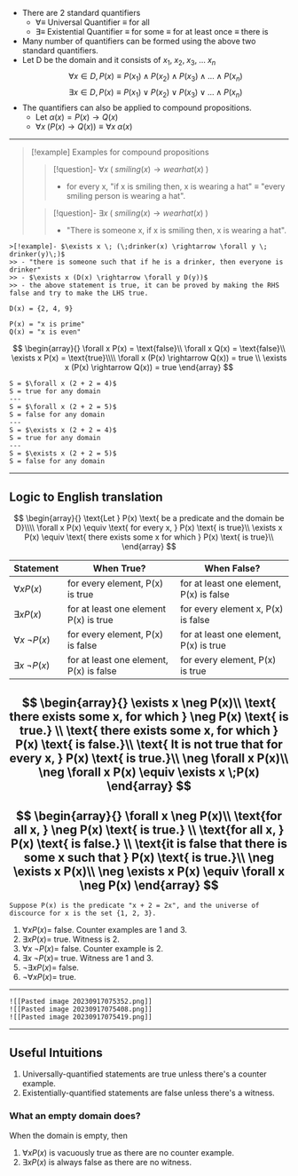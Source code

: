 - There are 2 standard quantifiers 
	- $\forall \equiv$ Universal Quantifier $\equiv$ for all
	- $\exists \equiv$ Existential Quantifier $\equiv$ for some $\equiv$ for at least once $\equiv$ there is 
- Many number of quantifiers can be formed using the above two standard quantifiers.
- Let D be the domain and it consists of $x_1, \; x_2, \; x_3,\; \ldots \; x_n$
$$
\forall x \in D, P(x) \equiv P(x_1) \land P(x_2) \land P(x_3) \land \ldots \land P(x_n) 
$$
$$
\exists x \in D, P(x) \equiv P(x_1) \lor P(x_2) \lor P(x_3) \lor \ldots \land P(x_n) 
$$
- The quantifiers can also be applied to compound propositions.
	- Let $\alpha(x)  = P(x) \rightarrow Q(x)$
	- $\forall x \; (P(x) \rightarrow Q(x)) \equiv \forall x \; \alpha(x)$

---

> [!example] Examples for compound propositions
> > [!question]- $\forall x \;(\;smiling(x) \rightarrow wearhat(x)\;)$
> > - for every x, "if x is smiling then, x is wearing a hat" $\equiv$ "every smiling person is wearing a hat".
> 
> > [!question]- $\exists x \; (\; smiling(x) \rightarrow wearhat(x) \;)$
> > - "There is someone x, if x is smiling then, x is wearing a hat".

```ad-attention
>[!example]- $\exists x \; (\;drinker(x) \rightarrow \forall y \; drinker(y)\;)$
>> - "there is someone such that if he is a drinker, then everyone is drinker"
>> - $\exists x (D(x) \rightarrow \forall y D(y))$
>> - the above statement is true, it can be proved by making the RHS false and try to make the LHS true. 
```

```ad-question
D(x) = {2, 4, 9}

P(x) = "x is prime"
Q(x) = "x is even"
```

$$
\begin{array}{}
\forall x P(x) = \text{false}\\
\forall x Q(x) = \text{false}\\
\exists x P(x) = \text{true}\\\\
\forall x (P(x) \rightarrow Q(x)) = true \\
\exists x (P(x) \rightarrow Q(x)) = true
\end{array}
$$

```ad-question
S = $\forall x (2 + 2 = 4)$
S = true for any domain
---
S = $\forall x (2 + 2 = 5)$
S = false for any domain
---
S = $\exists x (2 + 2 = 4)$
S = true for any domain
---
S = $\exists x (2 + 2 = 5)$
S = false for any domain
```

----
## Logic to English translation

$$
\begin{array}{}
\text{Let } P(x) \text{ be a predicate and the domain be D}\\\\
\forall x P(x) \equiv \text{ for every x, } P(x) \text{ is true}\\
\exists x P(x) \equiv \text{ there exists some x for which } P(x) \text{ is true}\\
\end{array}
$$

| Statement                | When True?                              | When False?                             |
| ------------------------ | --------------------------------------- | --------------------------------------- |
| $\forall x P(x)$         | for every element, P(x) is true         | for at least one element, P(x) is false |
| $\exists x P(x)$         | for at least one element P(x) is true   | for every element x, P(x) is false      |
| $\forall x \;\neg P(x)$  | for every element, P(x) is false        | for at least one element, P(x) is true  |
| $\exists x \; \neg P(x)$ | for at least one element, P(x) is false | for every element, P(x) is true                                        |

$$
\begin{array}{}
\exists x \neg P(x)\\ 
\text{ there exists some x, for which } \neg P(x) \text{ is true.} \\ \text{ there exists some x, for which } P(x) \text{ is false.}\\
\text{ It is not true that for every x, } P(x) \text{ is true.}\\
\neg \forall x P(x)\\
\neg \forall x P(x) \equiv \exists x \;P(x)
\end{array}
$$
---
$$
\begin{array}{}
\forall x \neg P(x)\\
\text{for all x, } \neg P(x) \text{ is true.} \\
\text{for all x, } P(x) \text{ is false.} \\
\text{it is false that there is some x such that } P(x) \text{ is true.}\\
\neg \exists x P(x)\\
\neg \exists x P(x) \equiv \forall x \neg P(x)
\end{array}
$$
---
```ad-question
Suppose P(x) is the predicate "x + 2 = 2x", and the universe of discource for x is the set {1, 2, 3}. 
```

1. $\forall x P(x) =$ false. Counter examples are 1 and 3.
2. $\exists x P(x) =$ true. Witness is 2.
3. $\forall x\; \neg P(x) =$ false. Counter example is 2.
4. $\exists x \; \neg P(x) =$ true. Witness are 1 and 3.
5. $\neg \exists x P(x) =$ false.
6. $\neg \forall x P(x) =$ true.

---
```ad-example
![[Pasted image 20230917075352.png]]
![[Pasted image 20230917075408.png]]
![[Pasted image 20230917075419.png]]
```

--- 
## Useful Intuitions
1. Universally-quantified statements are true unless there's a counter example.
2. Existentially-quantified statements are false unless there's a witness.

### What an empty domain does?
When the domain is empty, then 
1. $\forall x P(x)$ is vacuously true as there are no counter example.
2. $\exists x P(x)$ is always false as there are no witness.
